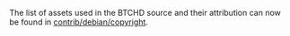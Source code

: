 The list of assets used in the BTCHD source and their attribution can now be found in [contrib/debian/copyright](../contrib/debian/copyright).
